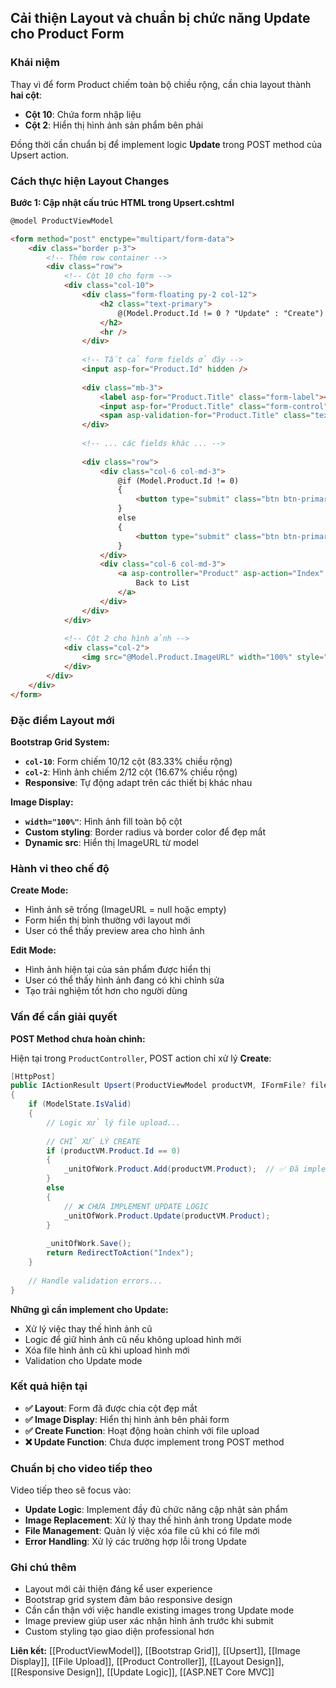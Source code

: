 ## Cải thiện Layout và chuẩn bị chức năng Update cho Product Form

### Khái niệm

Thay vì để form Product chiếm toàn bộ chiều rộng, cần chia layout thành **hai cột**:

- **Cột 10**: Chứa form nhập liệu
- **Cột 2**: Hiển thị hình ảnh sản phẩm bên phải

Đồng thời cần chuẩn bị để implement logic **Update** trong POST method của Upsert action.

### Cách thực hiện Layout Changes

**Bước 1: Cập nhật cấu trúc HTML trong Upsert.cshtml**

```html
@model ProductViewModel

<form method="post" enctype="multipart/form-data">
    <div class="border p-3">
        <!-- Thêm row container -->
        <div class="row">
            <!-- Cột 10 cho form -->
            <div class="col-10">
                <div class="form-floating py-2 col-12">
                    <h2 class="text-primary">
                        @(Model.Product.Id != 0 ? "Update" : "Create") Product
                    </h2>
                    <hr />
                </div>
                
                <!-- Tất cả form fields ở đây -->
                <input asp-for="Product.Id" hidden />
                
                <div class="mb-3">
                    <label asp-for="Product.Title" class="form-label"></label>
                    <input asp-for="Product.Title" class="form-control" />
                    <span asp-validation-for="Product.Title" class="text-danger"></span>
                </div>
                
                <!-- ... các fields khác ... -->
                
                <div class="row">
                    <div class="col-6 col-md-3">
                        @if (Model.Product.Id != 0)
                        {
                            <button type="submit" class="btn btn-primary form-control">Update</button>
                        }
                        else
                        {
                            <button type="submit" class="btn btn-primary form-control">Create</button>
                        }
                    </div>
                    <div class="col-6 col-md-3">
                        <a asp-controller="Product" asp-action="Index" class="btn btn-outline-secondary border form-control">
                            Back to List
                        </a>
                    </div>
                </div>
            </div>
            
            <!-- Cột 2 cho hình ảnh -->
            <div class="col-2">
                <img src="@Model.Product.ImageURL" width="100%" style="border-radius:5px; border:1px solid #bbb9b9" />
            </div>
        </div>
    </div>
</form>
```


### Đặc điểm Layout mới

**Bootstrap Grid System:**

- **`col-10`**: Form chiếm 10/12 cột (83.33% chiều rộng)
- **`col-2`**: Hình ảnh chiếm 2/12 cột (16.67% chiều rộng)
- **Responsive**: Tự động adapt trên các thiết bị khác nhau

**Image Display:**

- **`width="100%"`**: Hình ảnh fill toàn bộ cột
- **Custom styling**: Border radius và border color để đẹp mắt
- **Dynamic src**: Hiển thị ImageURL từ model


### Hành vi theo chế độ

**Create Mode:**

- Hình ảnh sẽ trống (ImageURL = null hoặc empty)
- Form hiển thị bình thường với layout mới
- User có thể thấy preview area cho hình ảnh

**Edit Mode:**

- Hình ảnh hiện tại của sản phẩm được hiển thị
- User có thể thấy hình ảnh đang có khi chỉnh sửa
- Tạo trải nghiệm tốt hơn cho người dùng


### Vấn đề cần giải quyết

**POST Method chưa hoàn chỉnh:**

Hiện tại trong `ProductController`, POST action chỉ xử lý **Create**:

```csharp
[HttpPost]
public IActionResult Upsert(ProductViewModel productVM, IFormFile? file)
{
    if (ModelState.IsValid)
    {
        // Logic xử lý file upload...
        
        // CHỈ XỬ LÝ CREATE
        if (productVM.Product.Id == 0)
        {
            _unitOfWork.Product.Add(productVM.Product);  // ✅ Đã implement
        }
        else
        {
            // ❌ CHƯA IMPLEMENT UPDATE LOGIC
            _unitOfWork.Product.Update(productVM.Product);
        }
        
        _unitOfWork.Save();
        return RedirectToAction("Index");
    }
    
    // Handle validation errors...
}
```

**Những gì cần implement cho Update:**

- Xử lý việc thay thế hình ảnh cũ
- Logic để giữ hình ảnh cũ nếu không upload hình mới
- Xóa file hình ảnh cũ khi upload hình mới
- Validation cho Update mode


### Kết quả hiện tại

- **✅ Layout**: Form đã được chia cột đẹp mắt
- **✅ Image Display**: Hiển thị hình ảnh bên phải form
- **✅ Create Function**: Hoạt động hoàn chỉnh với file upload
- **❌ Update Function**: Chưa được implement trong POST method


### Chuẩn bị cho video tiếp theo

Video tiếp theo sẽ focus vào:

- **Update Logic**: Implement đầy đủ chức năng cập nhật sản phẩm
- **Image Replacement**: Xử lý thay thế hình ảnh trong Update mode
- **File Management**: Quản lý việc xóa file cũ khi có file mới
- **Error Handling**: Xử lý các trường hợp lỗi trong Update


### Ghi chú thêm

- Layout mới cải thiện đáng kể user experience
- Bootstrap grid system đảm bảo responsive design
- Cần cẩn thận với việc handle existing images trong Update mode
- Image preview giúp user xác nhận hình ảnh trước khi submit
- Custom styling tạo giao diện professional hơn

**Liên kết:** [[ProductViewModel]], [[Bootstrap Grid]], [[Upsert]], [[Image Display]], [[File Upload]], [[Product Controller]], [[Layout Design]], [[Responsive Design]], [[Update Logic]], [[ASP.NET Core MVC]]

